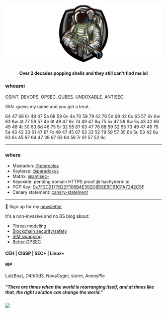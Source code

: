 # ![gh-banner](gh-banner.png)
<p>
  <center><b>Over 2 decades popping shells and they still can't find me lol</b></center>
</p>

### whoami

OSINT. DEVOPS. OPSEC. QUBES. UNDOXABLE. ANTISEC.

35N. guess my name and you get a treat.

64 47 68 6r 49 47 5a 68 59 6v 4a 70 59 79 42 76 5d 69 42 6o 65 57 4x 6w 63 6w 4t 77 59 57 4e 6t 49 47 6c 7d 49 47 6q 75 5x 47 56 6w 5s 43 42 68 49 48 4t 30 63 6d 46 75 5r 32 55 67 63 47 78 68 59 32 55 73 49 47 46 75 5a 43 42 30 61 47 6f 7o 49 47 45 67 63 33 52 79 59 57 35 6b 5u 53 42 6u 63 6s 45 67 64 47 38 67 63 6d 56 7r 61 57 52 6c

  ---

### where
- Mastadon: [@pterocles](https://hachyderm.io/@pterocles)
- Keybase: [@paradoxus](https://keybase.io/paradoxus)
- Matrix: [@antisec-](https://matrix.to/#/@antisec-:matrix.org)
- Keyoxide: pending domain HTTPS proof @ hachyderm.io
- PGP Key: [0x7F2C2177B22F106B4E392D8DEEBC61CFA7242C5F](Paradoxus_0xA7242C5F_public.asc)
- Canary statement: [canary-statement](https://raw.githubusercontent.com/thanharrison/thanharrison/master/canary-statement.txt)

 ---

💌 Sign up for my [newsletter](https://screech.substack.com/)

It's a non-invasive and no BS blog about:

- [Threat modeling](https://screech.substack.com/p/a-proper-threat-model?s=w)
- [Blockchain security/safety](https://screech.substack.com/p/nothing-is-sacred?s=w)
- [SIM swapping](https://screech.substack.com/p/protect-yourself-from-sim-swapping?s=w)
- [Better OPSEC](https://screech.substack.com/p/lets-talk-about-safe-secs?s=w)

#### CEH | CISSP | SEC+ | Linux+

#### RIP
LulzBoat, D4rk0d3, NovaCygni, storm, AnonyPla

##### "There are times when the world is rearranging itself, and at times like that, the right solution can change the world."

<p>
  <a href="https://raw.githubusercontent.com/thanharrison/thanharrison/master/banner.png"><img align='center' src="https://raw.githubusercontent.com/thanharrison/thanharrison/master/banner.png"></a>
</p>